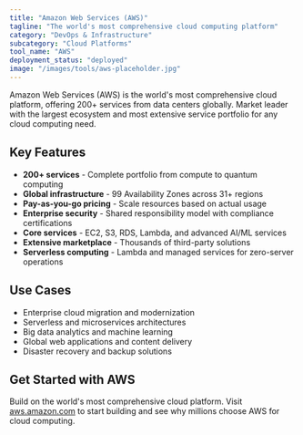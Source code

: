 ```yaml
---
title: "Amazon Web Services (AWS)"
tagline: "The world's most comprehensive cloud computing platform"
category: "DevOps & Infrastructure"
subcategory: "Cloud Platforms"
tool_name: "AWS"
deployment_status: "deployed"
image: "/images/tools/aws-placeholder.jpg"
---
```

Amazon Web Services (AWS) is the world's most comprehensive cloud platform, offering 200+ services from data centers globally. Market leader with the largest ecosystem and most extensive service portfolio for any cloud computing need.

## Key Features

- **200+ services** - Complete portfolio from compute to quantum computing
- **Global infrastructure** - 99 Availability Zones across 31+ regions
- **Pay-as-you-go pricing** - Scale resources based on actual usage
- **Enterprise security** - Shared responsibility model with compliance certifications
- **Core services** - EC2, S3, RDS, Lambda, and advanced AI/ML services
- **Extensive marketplace** - Thousands of third-party solutions
- **Serverless computing** - Lambda and managed services for zero-server operations

## Use Cases

- Enterprise cloud migration and modernization
- Serverless and microservices architectures
- Big data analytics and machine learning
- Global web applications and content delivery
- Disaster recovery and backup solutions

## Get Started with AWS

Build on the world's most comprehensive cloud platform. Visit [aws.amazon.com](https://aws.amazon.com) to start building and see why millions choose AWS for cloud computing.
